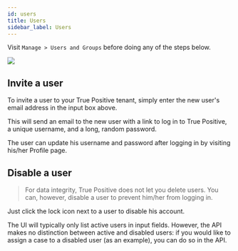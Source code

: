 ```yaml
---
id: users
title: Users
sidebar_label: Users
---
```


Visit `Manage > Users and Groups` before doing any of the steps below.

![](https://storage.googleapis.com/tp_landing_page_videos/manage_page2.png)

## Invite a user

To invite a user to your True Positive tenant, simply enter the new user's email address
in the input box above.

This will send an email to the new user with a link to log in to True Positive, a unique username, and a long, random password.

The user can update his username and password after logging in by visiting
his/her Profile page.

## Disable a user

> For data integrity, True Positive does not let you delete users. You can, however, disable a user to prevent him/her from logging in.

Just click the lock icon next to a user to disable his account.

The UI will typically only list active users in input fields. However, the API makes no distinction between active and disabled users: if you would like to assign a case to a disabled user (as an example), you can do so in the API.
